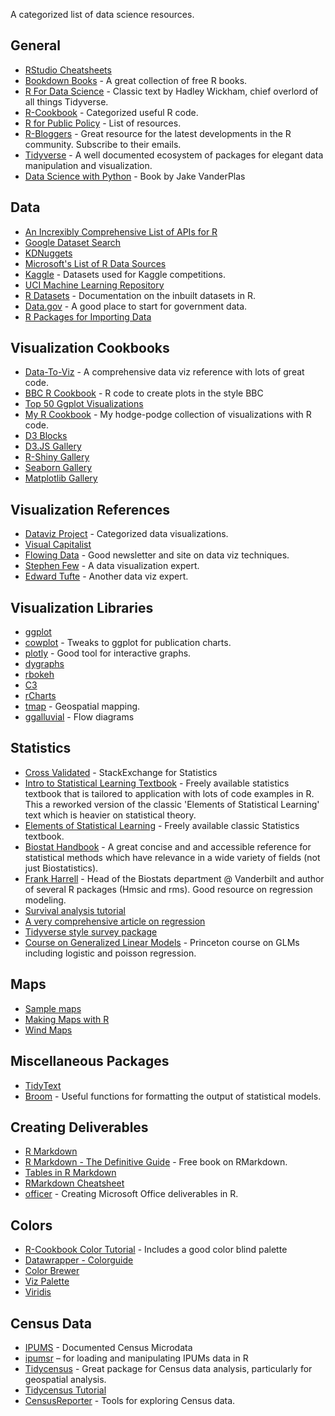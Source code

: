 A categorized list of data science resources. 

## General
* [RStudio Cheatsheets](https://www.rstudio.com/resources/cheatsheets/) 
* [Bookdown Books](https://bookdown.org/) - A great collection of free R books.
* [R For Data Science](http://r4ds.had.co.nz/index.html) - Classic text by Hadley Wickham, chief overlord of all things Tidyverse.
* [R-Cookbook](http://www.cookbook-r.com) - Categorized useful R code. 
* [R for Public Policy](http://www.lecy.info/r-for-public-policy/) - List of resources.
* [R-Bloggers](https://www.r-bloggers.com) - Great resource for the latest developments in the R community. Subscribe to their emails.
* [Tidyverse](https://www.tidyverse.org/index.html) - A well documented ecosystem of packages for elegant data manipulation and visualization. 
* [Data Science with Python](https://jakevdp.github.io/PythonDataScienceHandbook/) - Book by Jake VanderPlas

## Data
* [An Increxibly Comprehensive List of APIs for R](https://github.com/ropensci/opendata/blob/master/README.md)
* [Google Dataset Search](https://toolbox.google.com/datasetsearch)
* [KDNuggets](https://www.kdnuggets.com/datasets/index.html)
* [Microsoft's List of R Data Sources](https://mran.microsoft.com/documents/data)
* [Kaggle](https://www.kaggle.com/datasets) - Datasets used for Kaggle competitions.
* [UCI Machine Learning Repository](http://archive.ics.uci.edu/ml)
* [R Datasets](http://stat.ethz.ch/R-manual/R-devel/library/datasets/html/00Index.html) - Documentation on the inbuilt datasets in R.
* [Data.gov](https://www.data.gov/) - A good place to start for government data.
* [R Packages for Importing Data](https://www.computerworld.com/article/3109890/data-analytics/these-r-packages-import-sports-weather-stock-data-and-more.html)

## Visualization Cookbooks
* [Data-To-Viz](https://www.data-to-viz.com) - A comprehensive data viz reference with lots of great code.
* [BBC R Cookbook](https://bbc.github.io/rcookbook) - R code to create plots in the style BBC 
* [Top 50 Ggplot Visualizations](http://r-statistics.co/Top50-Ggplot2-Visualizations-MasterList-R-Code.html)
* [My R Cookbook](https://github.com/jessecambon/Data-Science-Codex/blob/master/source/Chart_Collection.md) - My hodge-podge collection of visualizations with R code.
* [D3 Blocks](https://bl.ocks.org/)
* [D3.JS Gallery](https://github.com/d3/d3/wiki/Gallery)
* [R-Shiny Gallery](https://shiny.rstudio.com/gallery/)
* [Seaborn Gallery](https://seaborn.pydata.org/examples/index.html)
* [Matplotlib Gallery](https://matplotlib.org/gallery.html)

## Visualization References
* [Dataviz Project](http://datavizproject.com/) - Categorized data visualizations.
* [Visual Capitalist](http://www.visualcapitalist.com/)
* [Flowing Data](http://flowingdata.com/) - Good newsletter and site on data viz techniques.
* [Stephen Few](http://www.perceptualedge.com/) - A data visualization expert.
* [Edward Tufte](https://www.edwardtufte.com/tufte/) - Another data viz expert.

## Visualization Libraries
* [ggplot](https://ggplot2.tidyverse.org/index.html)
* [cowplot](https://cran.r-project.org/web/packages/cowplot/vignettes/introduction.html) - Tweaks to ggplot for publication charts.
* [plotly](https://plot.ly/r/) - Good tool for interactive graphs.
* [dygraphs](https://rstudio.github.io/dygraphs/)
* [rbokeh](http://hafen.github.io/rbokeh/)
* [C3](https://github.com/mrjoh3/c3)
* [rCharts](https://github.com/ramnathv/rCharts)
* [tmap](https://github.com/mtennekes/tmap) - Geospatial mapping.
* [ggalluvial](https://github.com/corybrunson/ggalluvial) - Flow diagrams

## Statistics
* [Cross Validated](https://stats.stackexchange.com/) - StackExchange for Statistics
* [Intro to Statistical Learning Textbook](http://www-bcf.usc.edu/~gareth/ISL/) - Freely available statistics textbook that is tailored to application with lots of code examples in R. This a reworked version of the classic 'Elements of Statistical Learning' text which is heavier on statistical theory.
* [Elements of Statistical Learning](https://web.stanford.edu/~hastie/ElemStatLearn/) - Freely available classic Statistics textbook.
* [Biostat Handbook](http://www.biostathandbook.com/) - A great concise and and accessible reference for statistical methods which have relevance in a wide variety of fields (not just Biostatistics).
* [Frank Harrell](http://www.fharrell.com/) - Head of the Biostats department @ Vanderbilt and author of several R packages (Hmsic and rms). Good resource on regression modeling.
* [Survival analysis tutorial](http://rpubs.com/sinhrks/plot_surv)
* [A very comprehensive article on regression](https://www.r-bloggers.com/15-types-of-regression-you-should-know/)
* [Tidyverse style survey package](https://cran.r-project.org/web/packages/srvyr/vignettes/srvyr-vs-survey.html)
* [Course on Generalized Linear Models](http://data.princeton.edu/wws509/notes/#) - Princeton course on GLMs including logistic and poisson regression.

## Maps
* [Sample maps](https://bhaskarvk.github.io/user2017.geodataviz/notebooks/02-Static-Maps.nb.html)
* [Making Maps with R](http://eriqande.github.io/rep-res-web/lectures/making-maps-with-R.html)
* [Wind Maps](http://www.hilltop-analytics.com/2018/08/football-wind-maps/)

## Miscellaneous Packages
* [TidyText](https://github.com/juliasilge/tidytext)
* [Broom](https://github.com/tidymodels/broom) - Useful functions for formatting the output of statistical models. 

## Creating Deliverables
* [R Markdown](https://rmarkdown.rstudio.com/)
* [R Markdown - The Definitive Guide](https://bookdown.org/yihui/rmarkdown/) - Free book on RMarkdown.
* [Tables in R Markdown](https://haozhu233.github.io/kableExtra/awesome_table_in_html.html)
* [RMarkdown Cheatsheet](https://github.com/adam-p/markdown-here/wiki/Markdown-Cheatsheet)
* [officer](https://davidgohel.github.io/officer/index.html) - Creating Microsoft Office deliverables in R.

## Colors
* [R-Cookbook Color Tutorial](http://www.cookbook-r.com/Graphs/Colors_(ggplot2)/) - Includes a good color blind palette
* [Datawrapper - Colorguide](https://blog.datawrapper.de/colorguide/)
* [Color Brewer](http://colorbrewer2.org)
* [Viz Palette](http://projects.susielu.com/viz-palette?colors=%5B%22#1DABE6%22,%22#1C366A%22,%22#C3CED0%22,%22#E43034%22,%22#FC4E51%22,%22#AF060F%22%5D&backgroundColor=%22white%22&fontColor=%22black%22)
* [Viridis](https://cran.r-project.org/web/packages/viridis/vignettes/intro-to-viridis.html#gallery)

## Census Data
* [IPUMS](https://usa.ipums.org/) - Documented Census Microdata
* [ipumsr](https://cran.r-project.org/web/packages/ipumsr/vignettes/ipums.html) – for loading and manipulating IPUMs data in R
* [Tidycensus](https://walkerke.github.io/tidycensus/) - Great package for Census data analysis, particularly for geospatial analysis.
* [Tidycensus Tutorial](https://www.mytinyshinys.com/2017/06/30/tidycensus/)
* [CensusReporter](https://censusreporter.org/) - Tools for exploring Census data.
